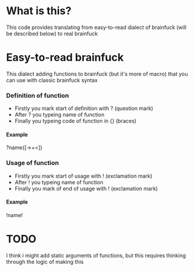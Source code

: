 # What is this?
This code provides translating from easy-to-read dialect of brainfuck (will be described below) to real brainfuck
# Easy-to-read brainfuck
This dialect adding functions to brainfuck (but it's more of macro) that you can use with classic brainfuck syntax
### Definition of function
- Firstly you mark start of definition with ? (question mark)
- After ? you typeing name of function
- Finally you typeing code of function in {} (braces)
#### Example
?name{[->+<]}
### Usage of function
- Firstly you mark start of usage with ! (exclamation mark)
- After ! you typeing name of function
- Finally you mark of end of usage with ! (exclamation mark)
#### Example
!name!
# TODO
I think i might add static arguments of functions, but this requires thinking through the logic of making this
